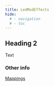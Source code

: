 ```yaml
---
title: LedModEffects
hide:
  # - navigation
  # - toc
---
```


## Heading 2

Text

### Other info

[Mappings](BasicsLed/Mapping.md)



